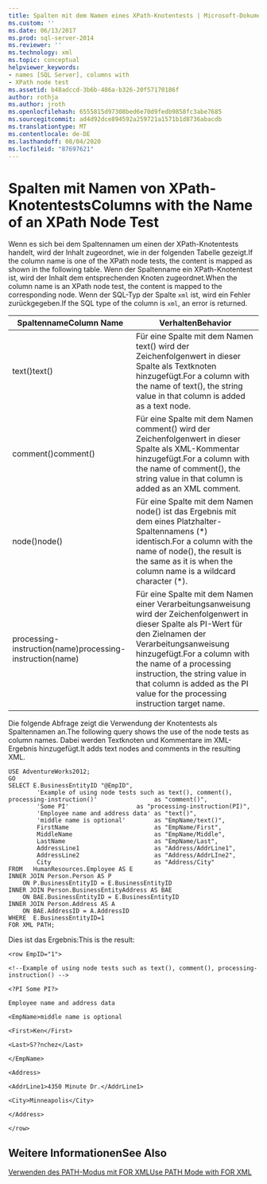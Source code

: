 ```yaml
---
title: Spalten mit dem Namen eines XPath-Knotentests | Microsoft-Dokumentation
ms.custom: ''
ms.date: 06/13/2017
ms.prod: sql-server-2014
ms.reviewer: ''
ms.technology: xml
ms.topic: conceptual
helpviewer_keywords:
- names [SQL Server], columns with
- XPath node test
ms.assetid: b48adccd-3b6b-486a-b326-20f57170186f
author: rothja
ms.author: jroth
ms.openlocfilehash: 6555815d97308bed6e70d9fedb9858fc3abe7685
ms.sourcegitcommit: ad4d92dce894592a259721a1571b1d8736abacdb
ms.translationtype: MT
ms.contentlocale: de-DE
ms.lasthandoff: 08/04/2020
ms.locfileid: "87697621"
---
```

# <a name="columns-with-the-name-of-an-xpath-node-test"></a><span data-ttu-id="a49fe-102">Spalten mit Namen von XPath-Knotentests</span><span class="sxs-lookup"><span data-stu-id="a49fe-102">Columns with the Name of an XPath Node Test</span></span>
  <span data-ttu-id="a49fe-103">Wenn es sich bei dem Spaltennamen um einen der XPath-Knotentests handelt, wird der Inhalt zugeordnet, wie in der folgenden Tabelle gezeigt.</span><span class="sxs-lookup"><span data-stu-id="a49fe-103">If the column name is one of the XPath node tests, the content is mapped as shown in the following table.</span></span> <span data-ttu-id="a49fe-104">Wenn der Spaltenname ein XPath-Knotentest ist, wird der Inhalt dem entsprechenden Knoten zugeordnet.</span><span class="sxs-lookup"><span data-stu-id="a49fe-104">When the column name is an XPath node test, the content is mapped to the corresponding node.</span></span> <span data-ttu-id="a49fe-105">Wenn der SQL-Typ der Spalte `xml` ist, wird ein Fehler zurückgegeben.</span><span class="sxs-lookup"><span data-stu-id="a49fe-105">If the SQL type of the column is `xml`, an error is returned.</span></span>  
  
|<span data-ttu-id="a49fe-106">Spaltenname</span><span class="sxs-lookup"><span data-stu-id="a49fe-106">Column Name</span></span>|<span data-ttu-id="a49fe-107">Verhalten</span><span class="sxs-lookup"><span data-stu-id="a49fe-107">Behavior</span></span>|  
|-----------------|--------------|  
|<span data-ttu-id="a49fe-108">text()</span><span class="sxs-lookup"><span data-stu-id="a49fe-108">text()</span></span>|<span data-ttu-id="a49fe-109">Für eine Spalte mit dem Namen text() wird der Zeichenfolgenwert in dieser Spalte als Textknoten hinzugefügt.</span><span class="sxs-lookup"><span data-stu-id="a49fe-109">For a column with the name of text(), the string value in that column is added as a text node.</span></span>|  
|<span data-ttu-id="a49fe-110">comment()</span><span class="sxs-lookup"><span data-stu-id="a49fe-110">comment()</span></span>|<span data-ttu-id="a49fe-111">Für eine Spalte mit dem Namen comment() wird der Zeichenfolgenwert in dieser Spalte als XML-Kommentar hinzugefügt.</span><span class="sxs-lookup"><span data-stu-id="a49fe-111">For a column with the name of comment(), the string value in that column is added as an XML comment.</span></span>|  
|<span data-ttu-id="a49fe-112">node()</span><span class="sxs-lookup"><span data-stu-id="a49fe-112">node()</span></span>|<span data-ttu-id="a49fe-113">Für eine Spalte mit dem Namen node() ist das Ergebnis mit dem eines Platzhalter-Spaltennamens (\*) identisch.</span><span class="sxs-lookup"><span data-stu-id="a49fe-113">For a column with the name of node(), the result is the same as it is when the column name is a wildcard character (\*).</span></span>|  
|<span data-ttu-id="a49fe-114">processing-instruction(name)</span><span class="sxs-lookup"><span data-stu-id="a49fe-114">processing-instruction(name)</span></span>|<span data-ttu-id="a49fe-115">Für eine Spalte mit dem Namen einer Verarbeitungsanweisung wird der Zeichenfolgenwert in dieser Spalte als PI-Wert für den Zielnamen der Verarbeitungsanweisung hinzugefügt.</span><span class="sxs-lookup"><span data-stu-id="a49fe-115">For a column with the name of a processing instruction, the string value in that column is added as the PI value for the processing instruction target name.</span></span>|  
  
 <span data-ttu-id="a49fe-116">Die folgende Abfrage zeigt die Verwendung der Knotentests als Spaltennamen an.</span><span class="sxs-lookup"><span data-stu-id="a49fe-116">The following query shows the use of the node tests as column names.</span></span> <span data-ttu-id="a49fe-117">Dabei werden Textknoten und Kommentare im XML-Ergebnis hinzugefügt.</span><span class="sxs-lookup"><span data-stu-id="a49fe-117">It adds text nodes and comments in the resulting XML.</span></span>  
  
```  
USE AdventureWorks2012;  
GO  
SELECT E.BusinessEntityID "@EmpID",   
        'Example of using node tests such as text(), comment(), processing-instruction()'                as "comment()",  
        'Some PI'                   as "processing-instruction(PI)",  
        'Employee name and address data' as "text()",  
        'middle name is optional'        as "EmpName/text()",  
        FirstName                        as "EmpName/First",   
        MiddleName                       as "EmpName/Middle",   
        LastName                         as "EmpName/Last",  
        AddressLine1                     as "Address/AddrLine1",  
        AddressLine2                     as "Address/AddrLIne2",  
        City                             as "Address/City"  
FROM   HumanResources.Employee AS E  
INNER JOIN Person.Person AS P   
    ON P.BusinessEntityID = E.BusinessEntityID  
INNER JOIN Person.BusinessEntityAddress AS BAE  
    ON BAE.BusinessEntityID = E.BusinessEntityID  
INNER JOIN Person.Address AS A  
    ON BAE.AddressID = A.AddressID  
WHERE  E.BusinessEntityID=1  
FOR XML PATH;  
```  
  
 <span data-ttu-id="a49fe-118">Dies ist das Ergebnis:</span><span class="sxs-lookup"><span data-stu-id="a49fe-118">This is the result:</span></span>  
  
 `<row EmpID="1">`  
  
 `<!--Example of using node tests such as text(), comment(), processing-instruction() -->`  
  
 `<?PI Some PI?>`  
  
 `Employee name and address data`  
  
 `<EmpName>middle name is optional`  
  
 `<First>Ken</First>`  
  
 `<Last>S??nchez</Last>`  
  
 `</EmpName>`  
  
 `<Address>`  
  
 `<AddrLine1>4350 Minute Dr.</AddrLine1>`  
  
 `<City>Minneapolis</City>`  
  
 `</Address>`  
  
 `</row>`  
  
## <a name="see-also"></a><span data-ttu-id="a49fe-119">Weitere Informationen</span><span class="sxs-lookup"><span data-stu-id="a49fe-119">See Also</span></span>  
 [<span data-ttu-id="a49fe-120">Verwenden des PATH-Modus mit FOR XML</span><span class="sxs-lookup"><span data-stu-id="a49fe-120">Use PATH Mode with FOR XML</span></span>](use-path-mode-with-for-xml.md)  
  
  
